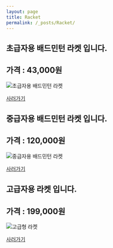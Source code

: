 ```yaml
---
layout: page
title: Racket
permalink: /_posts/Racket/
---
```



초급자용 배드민턴 라켓 입니다.
--------------------

## 가격 : 43,000원

![초급자용 배드민턴 라켓](http://www.badmintonmarket.co.kr/data/shopimages/product/047005006000000011.jpg)

[사러가기](http://www.badmintonmarket.co.kr/front/productdetail.php?productcode=047005006000000011&code=047002001000&sort=)




중급자용 배드민턴 라켓 입니다.
--------------------

## 가격 : 120,000원

![중급자용 배드민턴 라켓](http://www.badmintonmarket.co.kr/data/shopimages/product/047001001003000037.jpg)

[사러가기](http://www.badmintonmarket.co.kr/front/productdetail.php?productcode=047001001003000037&code=047002003000&sort=)



고급자용 라켓 입니다.
--------------------

## 가격 : 199,000원

![고급형 라켓](http://www.badmintonmarket.co.kr/data/shopimages/product/047005001000000604.jpg)

[사러가기](http://www.badmintonmarket.co.kr/front/productdetail.php?productcode=047005001000000604&code=047002004000&sort)

